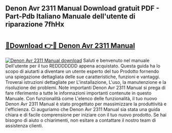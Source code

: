 ## Denon Avr 2311 Manual Download gratuit PDF - Part-Pdb Italiano Manuale dell'utente di riparazione 7fhHx

# <h2><a href="http://dfaqcg.blite.top/?on=Denon+Avr+2311+Manual">🔗Download 👉🔴 Denon Avr 2311 Manual</a></h2>

[![Denon Avr 2311 Manual download](https://i.imgur.com/lujVjoI.png)](http://dfaqcg.blite.top/?on=Denon+Avr+2311+Manual)
Saluti e benvenuto nel manuale Dell'utente per il tuo REDDDDDDD appena acquistato. Questa guida ha lo scopo di aiutarti a diventare un utente esperto del tuo Prodotto fornendo una spiegazione dettagliata delle sue caratteristiche, funzioni e vantaggi. Troverai istruzioni dettagliate per L'installazione, L'uso, la manutenzione e la risoluzione dei problemi. Note importanti Denon Avr 2311 Manual si prega di fare riferimento a tutte le informazioni importanti contenute in questo Manuale. Con funzionalità come L'elenco delle funzionalità, il tuo nuovo Denon Avr 2311 Manual è stato progettato per massimizzare la produttività e l'efficienza. Ci auguriamo che Denon Avr 2311 Manual sia stata una guida chiara e di facile comprensione per iniziare con il tuo nuovo prodotto. Se hai bisogno di aiuto o chiarimenti, non esitare a contattare il nostro team di assistenza clienti.
